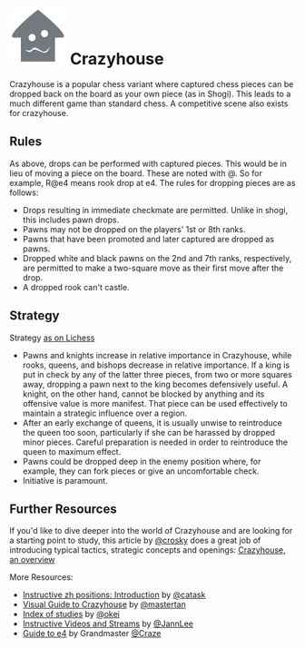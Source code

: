 # ![Crazyhouse](https://github.com/gbtami/pychess-variants/blob/master/static/icons/Crazyhouse.svg) Crazyhouse

Crazyhouse is a popular chess variant where captured chess pieces can be dropped back on the board as your own piece (as in Shogi). This leads to a much different game than standard chess. A competitive scene also exists for crazyhouse.

## Rules

As above, drops can be performed with captured pieces. This would be in lieu of moving a piece on the board. These are noted with @. So for example, R@e4 means rook drop at e4. The rules for dropping pieces are as follows:

* Drops resulting in immediate checkmate are permitted. Unlike in shogi, this includes pawn drops.
* Pawns may not be dropped on the players' 1st or 8th ranks.
* Pawns that have been promoted and later captured are dropped as pawns.
* Dropped white and black pawns on the 2nd and 7th ranks, respectively, are permitted to make a two-square move as their first move after the drop.
* A dropped rook can't castle.

## Strategy

Strategy [as on Lichess](https://lichess.org/variant/crazyhouse)

* Pawns and knights increase in relative importance in Crazyhouse, while rooks, queens, and bishops decrease in relative importance. If a king is put in check by any of the latter three pieces, from two or more squares away, dropping a pawn next to the king becomes defensively useful. A knight, on the other hand, cannot be blocked by anything and its offensive value is more manifest. That piece can be used effectively to maintain a strategic influence over a region.
* After an early exchange of queens, it is usually unwise to reintroduce the queen too soon, particularly if she can be harassed by dropped minor pieces. Careful preparation is needed in order to reintroduce the queen to maximum effect.
* Pawns could be dropped deep in the enemy position where, for example, they can fork pieces or give an uncomfortable check.
* Initiative is paramount.

## Further Resources 

If you'd like to dive deeper into the world of Crazyhouse and are looking for a starting point to study, this article by [@crosky](https://lichess.org/@/crosky) does a great job of introducing typical tactics, strategic concepts and openings: [Crazyhouse, an overview](https://lichess.org/blog/VrQDNSoAACsA8sqc/crazyhouse-an-overview)

More Resources: 

* [Instructive zh positions: Introduction](https://lichess.org/study/OHSQPWgG) by [@catask](https://lichess.org/@/catask)
* [Visual Guide to Crazyhouse](https://www.chess.com/blog/mastertanCrazyhouse/light-dark-a-visual-guide-to-crazyhouse) by [@mastertan](https://lichess.org/@/mastertan)
* [Index of studies](http://zhchess.blogspot.com/p/blog-page.html) by [@okei](https://lichess.org/@/okei)
* [Instructive Videos and Streams](https://www.youtube.com/c/JannLeeCrazyhouseChannel/videos) by [@JannLee](https://lichess.org/@/JannLee)
* [Guide to e4](https://www.youtube.com/watch?v=C34jJXTMIxM) by Grandmaster [@Craze](https://lichess.org/@/Craze)

